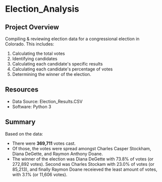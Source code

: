 # Election_Analysis

## Project Overview
Compiling & reviewing election data for a congressional election in Colorado.
This includes:
1) Calculating the total votes
2) Identifying candidates
3) Calculating each candidate's specific results
4) Calculating each candidate's percentage of votes
5) Determining the winner of the election.

## Resources
- Data Source: Election_Results.CSV
- Software: Python 3

## Summary
Based on the data:
- There were **369,711** votes cast.
- Of those, the votes were spread amongst Charles Casper Stockham, Diana DeGette, and Raymon Anthony Doane.
- The winner of the election was Diana DeGette with 73.8% of votes (or 272,892 votes). Second was Charles Stockam with 23.0% of votes (or 85,213), and finally Raymon Doane receieved the least amount of votes, with 3.1% (or 11,606 votes).
